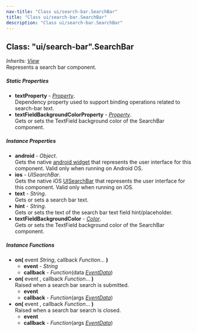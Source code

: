 ```yaml
---
nav-title: "Class ui/search-bar.SearchBar"
title: "Class ui/search-bar.SearchBar"
description: "Class ui/search-bar.SearchBar"
---
```

## Class: "ui/search-bar".SearchBar  
_Inherits:_ [_View_](../../ui/core/view/View.md)  
Represents a search bar component.

##### Static Properties
 - **textProperty** - [_Property_](../../ui/core/dependency-observable/Property.md).    
  Dependency property used to support binding operations related to search-bar text.
 - **textFieldBackgroundColorProperty** - [_Property_](../../ui/core/dependency-observable/Property.md).    
  Gets or sets the TextField background color of the SearchBar component.

##### Instance Properties
 - **android** - _Object_.    
  Gets the native [android widget](http://developer.android.com/reference/android/widget/SearchView.html) that represents the user interface for this component. Valid only when running on Android OS.
 - **ios** - _UISearchBar_.    
  Gets the native iOS [UISearchBar](https://developer.apple.com/library/ios/documentation/UIKit/Reference/UISearchBar_Class/) that represents the user interface for this component. Valid only when running on iOS.
 - **text** - _String_.    
  Gets or sets a search bar text.
 - **hint** - _String_.    
  Gets or sets the text of the search bar text field hint/placeholder.
 - **textFieldBackgroundColor** - [_Color_](../../color/Color.md).    
  Gets or sets the TextField background color of the SearchBar component.

##### Instance Functions
 - **on(** event _String_, callback _Function_... **)**
   - **event** - _String_
   - **callback** - _Function_(data [_EventData_](../../data/observable/EventData.md))
 - **on(** event , callback _Function_... **)**  
     Raised when a search bar search is submitted.
   - **event**
   - **callback** - _Function_(args [_EventData_](../../data/observable/EventData.md))
 - **on(** event , callback _Function_... **)**  
     Raised when a search bar search is closed.
   - **event**
   - **callback** - _Function_(args [_EventData_](../../data/observable/EventData.md))